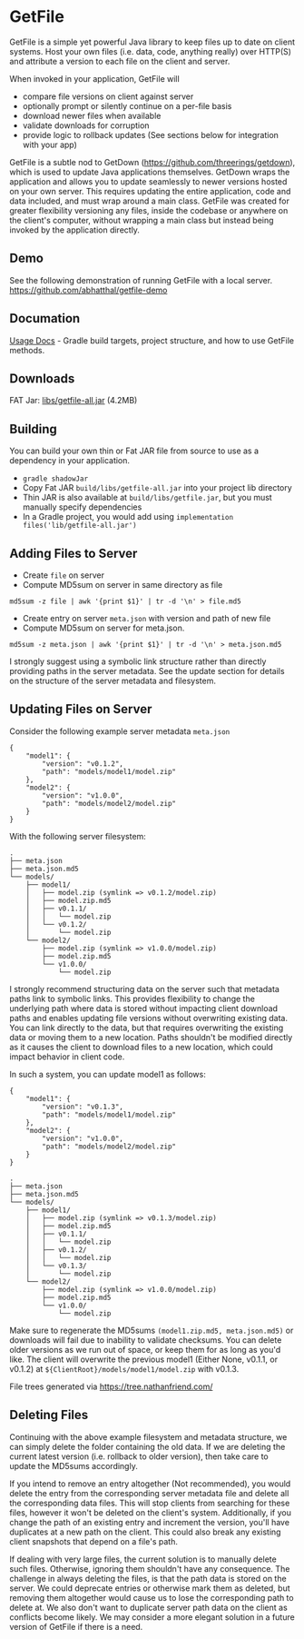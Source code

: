 # GetFile

GetFile is a simple yet powerful Java library to keep files up to date on client systems.
Host your own files (i.e. data, code, anything really) over HTTP(S) and attribute a version to each file on the client and server.


When invoked in your application, GetFile will
* compare file versions on client against server
* optionally prompt or silently continue on a per-file basis
* download newer files when available
* validate downloads for corruption
* provide logic to rollback updates (See sections below for integration with your app)


GetFile is a subtle nod to GetDown (https://github.com/threerings/getdown), which is used to update Java applications themselves. GetDown wraps the application and allows you to update seamlessly to newer versions hosted on your own server. This requires updating the entire application, code and data included, and must wrap around a main class. GetFile was created for greater flexibility versioning any files, inside the codebase or anywhere on the client's computer, without wrapping a main class but instead being invoked by the application directly.

## Demo
See the following demonstration of running GetFile with a local server.
https://github.com/abhatthal/getfile-demo

## Documation
[Usage Docs](https://docs.google.com/document/d/16REHLKR8EnmaNA8ecnroxkNgfLPCNU7ZImCjIMHjJts/edit?usp=sharing) - Gradle build targets, project structure, and how to use GetFile methods.

## Downloads
FAT Jar: [libs/getfile-all.jar](https://github.com/abhatthal/getfile/raw/refs/heads/main/libs/getfile-all.jar) (4.2MB)

## Building
You can build your own thin or Fat JAR file from source to use as a dependency in your application.
* `gradle shadowJar`
* Copy Fat JAR `build/libs/getfile-all.jar` into your project lib directory
* Thin JAR is also available at `build/libs/getfile.jar`, but you must manually specify dependencies
* In a Gradle project, you would add using `implementation files('lib/getfile-all.jar')`

## Adding Files to Server
* Create `file` on server
* Compute MD5sum on server in same directory as file
```
md5sum -z file | awk '{print $1}' | tr -d '\n' > file.md5
```
* Create entry on server `meta.json` with version and path of new file
* Compute MD5sum on server for meta.json.
```
md5sum -z meta.json | awk '{print $1}' | tr -d '\n' > meta.json.md5
```
I strongly suggest using a symbolic link structure rather than directly providing paths in the server metadata.
See the update section for details on the structure of the server metadata and filesystem.

## Updating Files on Server
Consider the following example server metadata `meta.json`
```
{
	"model1": {
		"version": "v0.1.2",
		"path": "models/model1/model.zip"
	},
	"model2": {
		"version": "v1.0.0",
		"path": "models/model2/model.zip"
	}
}
```
With the following server filesystem:
```
.
├── meta.json
├── meta.json.md5
└── models/
    ├── model1/
    │   ├── model.zip (symlink => v0.1.2/model.zip)
    │   ├── model.zip.md5
    │   ├── v0.1.1/
    │   │   └── model.zip
    │   └── v0.1.2/
    │       └── model.zip
    └── model2/
        ├── model.zip (symlink => v1.0.0/model.zip)
        ├── model.zip.md5
        └── v1.0.0/
            └── model.zip
```
I strongly recommend structuring data on the server such that metadata paths link to symbolic links. This provides flexibility to change the underlying path where data is stored without impacting client download paths and enables updating file versions without overwriting existing data. You can link directly to the data, but that requires overwriting the existing data or moving them to a new location. Paths shouldn't be modified directly as it causes the client to download files to a new location, which could impact behavior in client code.

In such a system, you can update model1 as follows:
```
{
	"model1": {
		"version": "v0.1.3",
		"path": "models/model1/model.zip"
	},
	"model2": {
		"version": "v1.0.0",
		"path": "models/model2/model.zip"
	}
}

.
├── meta.json
├── meta.json.md5
└── models/
    ├── model1/
    │   ├── model.zip (symlink => v0.1.3/model.zip)
    │   ├── model.zip.md5
    │   ├── v0.1.1/
    │   │   └── model.zip
    │   ├── v0.1.2/
    │   │   └── model.zip
    │   └── v0.1.3/
    │       └── model.zip
    └── model2/
        ├── model.zip (symlink => v1.0.0/model.zip)
        ├── model.zip.md5
        └── v1.0.0/
            └── model.zip
```
Make sure to regenerate the MD5sums `(model1.zip.md5, meta.json.md5)` or downloads will fail due to inability to validate checksums.
You can delete older versions as we run out of space, or keep them for as long as you'd like.
The client will overwrite the previous model1 (Either None, v0.1.1, or v0.1.2) at `${ClientRoot}/models/model1/model.zip` with v0.1.3.

File trees generated via https://tree.nathanfriend.com/

## Deleting Files
Continuing with the above example filesystem and metadata structure, we can simply delete the folder containing the old data.
If we are deleting the current latest version (i.e. rollback to older version), then take care to update the MD5sums accordingly.

If you intend to remove an entry altogether (Not recommended), you would delete the entry from the corresponding server metadata file and delete all the corresponding data files. This will stop clients from searching for these files, however it won't be deleted on the client's system. Additionally, if you change the path of an existing entry and increment the version, you'll have duplicates at a new path on the client. This could also break any existing client snapshots that depend on a file's path.

If dealing with very large files, the current solution is to manually delete such files. Otherwise, ignoring them shouldn't have any consequence. The challenge in always deleting the files, is that the path data is stored on the server. We could deprecate entries or otherwise mark them as deleted, but removing them altogether would cause us to lose the corresponding path to delete at. We also don't want to duplicate server path data on the client as conflicts become likely. We may consider a more elegant solution in a future version of GetFile if there is a need.
